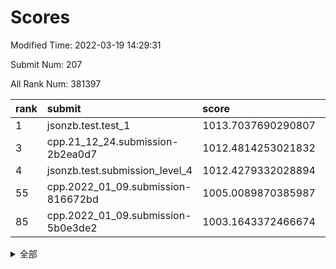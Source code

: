 # Scores

Modified Time: 2022-03-19 14:29:31

Submit Num: 207

All Rank Num: 381397

| rank |               submit               |       score        |       sigma        | pk_num |
| :--- | :--------------------------------- | :----------------- | :----------------- | :----- |
| 1    | jsonzb.test.test_1                 | 1013.7037690290807 | 0.8134466239447459 | 7369   |
| 3    | cpp.21_12_24.submission-2b2ea0d7   | 1012.4814253021832 | 0.7955332312041747 | 7366   |
| 4    | jsonzb.test.submission_level_4     | 1012.4279332028894 | 0.8014456722989985 | 7367   |
| 55   | cpp.2022_01_09.submission-816672bd | 1005.0089870385987 | 0.715389281773516  | 7370   |
| 85   | cpp.2022_01_09.submission-5b0e3de2 | 1003.1643372466674 | 0.7018426963734938 | 7374   |


<details>
<summary>全部</summary>

| rank |                 submit                 |       score        |       sigma        | pk_num |
| :--- | :------------------------------------- | :----------------- | :----------------- | :----- |
| 1    | jsonzb.test.test_1                     | 1013.7037690290807 | 0.8134466239447459 | 7369   |
| 2    | gobigger.level_3.submission_level_3_40 | 1012.5196078214116 | 0.7825283677978083 | 7370   |
| 3    | cpp.21_12_24.submission-2b2ea0d7       | 1012.4814253021832 | 0.7955332312041747 | 7366   |
| 4    | jsonzb.test.submission_level_4         | 1012.4279332028894 | 0.8014456722989985 | 7367   |
| 5    | gobigger.level_3.submission_level_3_37 | 1012.0262542886878 | 0.7766727774799469 | 7369   |
| 6    | gobigger.level_3.submission_level_3_15 | 1011.6976284826977 | 0.7657727967153667 | 7371   |
| 7    | gobigger.level_3.submission_level_3_46 | 1011.6251232558851 | 0.7739339282054207 | 7370   |
| 8    | gobigger.level_3.submission_level_3_29 | 1011.4293730624595 | 0.7905032046535059 | 7366   |
| 9    | gobigger.level_3.submission_level_3_44 | 1011.1863841720483 | 0.7619886712334575 | 7367   |
| 10   | gobigger.level_3.submission_level_3_17 | 1011.0533323960892 | 0.7759762249308615 | 7369   |
| 11   | gobigger.level_3.submission_level_3_5  | 1011.0363421466438 | 0.7721357014200307 | 7369   |
| 12   | gobigger.level_3.submission_level_3_41 | 1010.980465146692  | 0.7428459826528936 | 7366   |
| 13   | gobigger.level_3.submission_level_3_18 | 1010.9395309839571 | 0.7713022004097316 | 7363   |
| 14   | gobigger.level_3.submission_level_3_25 | 1010.9158733869453 | 0.7510105803240698 | 7368   |
| 15   | gobigger.level_3.submission_level_3_33 | 1010.852513560832  | 0.7777142014820133 | 7374   |
| 16   | gobigger.level_3.submission_level_3_28 | 1010.8389423831421 | 0.7697481906289871 | 7376   |
| 17   | gobigger.level_3.submission_level_3_42 | 1010.7990247652161 | 0.7590327337110133 | 7366   |
| 18   | gobigger.level_3.submission_level_3_2  | 1010.7586421174067 | 0.7750873447078709 | 7365   |
| 19   | gobigger.level_3.submission_level_3_39 | 1010.7112923731528 | 0.7563782885189421 | 7375   |
| 20   | gobigger.level_3.submission_level_3_3  | 1010.4913978125779 | 0.7634720151204935 | 7363   |
| 21   | gobigger.level_3.submission_level_3_21 | 1010.4476226867605 | 0.7800580612737784 | 7372   |
| 22   | gobigger.level_3.submission_level_3_27 | 1010.4146394850251 | 0.7656069042861449 | 7371   |
| 23   | gobigger.level_3.submission_level_3_6  | 1010.3984712910554 | 0.7554550908506393 | 7372   |
| 24   | gobigger.level_3.submission_level_3_24 | 1010.3724341864297 | 0.7785091550572386 | 7369   |
| 25   | gobigger.level_3.submission_level_3_34 | 1010.3666967048044 | 0.7570123200407093 | 7374   |
| 26   | gobigger.level_3.submission_level_3_36 | 1010.296430147548  | 0.7835190939763161 | 7364   |
| 27   | gobigger.level_3.submission_level_3_10 | 1010.2924100379978 | 0.7876987613249073 | 7364   |
| 28   | gobigger.level_3.submission_level_3_43 | 1010.2501022480769 | 0.756062695154851  | 7372   |
| 29   | gobigger.level_3.submission_level_3_4  | 1010.1120577161105 | 0.7565852338959631 | 7367   |
| 30   | gobigger.level_3.submission_level_3_22 | 1010.016148318505  | 0.759932859464981  | 7366   |
| 31   | gobigger.level_3.submission_level_3_48 | 1010.0028165475676 | 0.7589615053153327 | 7368   |
| 32   | gobigger.level_3.submission_level_3_11 | 1009.9931741514521 | 0.7463382962767633 | 7369   |
| 33   | gobigger.level_3.submission_level_3_12 | 1009.9451662851001 | 0.7543407439176327 | 7373   |
| 34   | gobigger.level_3.submission_level_3_31 | 1009.9338157860298 | 0.7613271699619543 | 7369   |
| 35   | gobigger.level_3.submission_level_3_26 | 1009.8983514803539 | 0.7732845247455368 | 7368   |
| 36   | gobigger.level_3.submission_level_3_14 | 1009.8938456036013 | 0.7663639659812954 | 7363   |
| 37   | gobigger.level_3.submission_level_3_19 | 1009.879549985496  | 0.7482076963459732 | 7366   |
| 38   | gobigger.level_3.submission_level_3_8  | 1009.821238723778  | 0.755618775826409  | 7376   |
| 39   | gobigger.level_3.submission_level_3_23 | 1009.7347014813939 | 0.7882857797223055 | 7370   |
| 40   | gobigger.level_3.submission_level_3_9  | 1009.7342376163514 | 0.7594387601616647 | 7370   |
| 41   | gobigger.level_3.submission_level_3_7  | 1009.6719261156975 | 0.748914666406846  | 7373   |
| 42   | gobigger.level_3.submission_level_3_20 | 1009.6718813438334 | 0.7467247002253777 | 7370   |
| 43   | gobigger.level_3.submission_level_3_30 | 1009.6682720607307 | 0.747158609992057  | 7371   |
| 44   | gobigger.level_3.submission_level_3_45 | 1009.595291413565  | 0.7513281268290887 | 7374   |
| 45   | gobigger.level_3.submission_level_3_0  | 1009.4892056356294 | 0.7524192249919075 | 7367   |
| 46   | gobigger.level_3.submission_level_3_38 | 1009.4248210582796 | 0.7691252570895244 | 7373   |
| 47   | gobigger.level_3.submission_level_3_49 | 1009.2947291726261 | 0.740983568590306  | 7373   |
| 48   | gobigger.level_3.submission_level_3_32 | 1009.1253593882911 | 0.7581315018422407 | 7370   |
| 49   | gobigger.level_3.submission_level_3_16 | 1009.0628888191117 | 0.7718386740329838 | 7366   |
| 50   | gobigger.level_3.submission_level_3_1  | 1008.9119001724977 | 0.7740609146934069 | 7370   |
| 51   | gobigger.level_3.submission_level_3_47 | 1008.8633208790864 | 0.7688145941884639 | 7369   |
| 52   | gobigger.level_3.submission_level_3_13 | 1008.510450464107  | 0.722123549708905  | 7369   |
| 53   | gobigger.level_3.submission_level_3_35 | 1008.4638964888793 | 0.7428634048480167 | 7371   |
| 54   | gobigger.level_1.submission_level_1_34 | 1005.0430822283123 | 0.735392953342511  | 7373   |
| 55   | cpp.2022_01_09.submission-816672bd     | 1005.0089870385987 | 0.715389281773516  | 7370   |
| 56   | gobigger.level_1.submission_level_1_5  | 1004.8800182475183 | 0.7211611714224341 | 7364   |
| 57   | gobigger.level_1.submission_level_1_28 | 1004.7372744697519 | 0.7318381204876356 | 7369   |
| 58   | gobigger.level_1.submission_level_1_3  | 1004.6162823816693 | 0.7228645496994812 | 7371   |
| 59   | gobigger.level_1.submission_level_1_43 | 1004.4570970244873 | 0.7027533086233149 | 7375   |
| 60   | gobigger.level_1.submission_level_1_26 | 1004.129884456312  | 0.7261864196314707 | 7373   |
| 61   | gobigger.level_1.submission_level_1_25 | 1004.0723025212883 | 0.7218123121735737 | 7368   |
| 62   | gobigger.level_1.submission_level_1_49 | 1004.0575989499686 | 0.7103124886783468 | 7368   |
| 63   | gobigger.level_1.submission_level_1_35 | 1004.0211810934886 | 0.7217688788984673 | 7369   |
| 64   | gobigger.level_1.submission_level_1_14 | 1003.8913826027981 | 0.7160477765579635 | 7370   |
| 65   | gobigger.level_1.submission_level_1_45 | 1003.7047995702163 | 0.7148574808233792 | 7379   |
| 66   | gobigger.level_1.submission_level_1_44 | 1003.680616303414  | 0.7255131328652523 | 7373   |
| 67   | gobigger.level_1.submission_level_1_22 | 1003.6693402514408 | 0.7095818423008168 | 7370   |
| 68   | gobigger.level_1.submission_level_1_46 | 1003.6587140416    | 0.7111485119473812 | 7366   |
| 69   | gobigger.level_1.submission_level_1_24 | 1003.6562990681372 | 0.7215809699709411 | 7367   |
| 70   | gobigger.level_1.submission_level_1_29 | 1003.6536488767789 | 0.7194796489379949 | 7368   |
| 71   | gobigger.level_1.submission_level_1_40 | 1003.6231452508347 | 0.7254727875203039 | 7367   |
| 72   | gobigger.level_1.submission_level_1_13 | 1003.5938283926056 | 0.721978573794534  | 7371   |
| 73   | gobigger.level_1.submission_level_1_32 | 1003.5909536003093 | 0.7137149529416965 | 7370   |
| 74   | gobigger.level_1.submission_level_1_7  | 1003.5702139513019 | 0.7167365561156438 | 7372   |
| 75   | gobigger.level_1.submission_level_1_36 | 1003.5551718204638 | 0.7268477147544179 | 7367   |
| 76   | gobigger.level_1.submission_level_1_37 | 1003.4918328400358 | 0.705417857772764  | 7369   |
| 77   | gobigger.level_1.submission_level_1_16 | 1003.482639377182  | 0.7320610082315294 | 7375   |
| 78   | gobigger.level_1.submission_level_1_38 | 1003.3900427869561 | 0.7145648655409013 | 7365   |
| 79   | gobigger.level_1.submission_level_1_9  | 1003.3739648866534 | 0.7153314579912218 | 7369   |
| 80   | gobigger.level_1.submission_level_1_8  | 1003.3443762878086 | 0.706803453719464  | 7370   |
| 81   | gobigger.level_1.submission_level_1_6  | 1003.3431531690055 | 0.7206430988125636 | 7369   |
| 82   | gobigger.level_1.submission_level_1_19 | 1003.3382236741108 | 0.7252491534269362 | 7369   |
| 83   | gobigger.level_1.submission_level_1_39 | 1003.2964052384739 | 0.731328452446881  | 7367   |
| 84   | gobigger.level_1.submission_level_1_23 | 1003.1723260703093 | 0.7345835090760741 | 7373   |
| 85   | cpp.2022_01_09.submission-5b0e3de2     | 1003.1643372466674 | 0.7018426963734938 | 7374   |
| 86   | gobigger.level_1.submission_level_1_33 | 1003.1504219863122 | 0.7139451625997429 | 7374   |
| 87   | gobigger.level_1.submission_level_1_1  | 1003.1458566143878 | 0.7275133957230722 | 7372   |
| 88   | gobigger.level_1.submission_level_1_20 | 1003.1268584351642 | 0.713542851494169  | 7368   |
| 89   | gobigger.level_1.submission_level_1_18 | 1002.9206220729704 | 0.7172675453442832 | 7371   |
| 90   | gobigger.level_1.submission_level_1_17 | 1002.8975120534545 | 0.7094711482444345 | 7373   |
| 91   | gobigger.level_1.submission_level_1_15 | 1002.8074082024383 | 0.7257198544241233 | 7369   |
| 92   | gobigger.level_1.submission_level_1_10 | 1002.7452317073429 | 0.7257677676067975 | 7366   |
| 93   | gobigger.level_1.submission_level_1_27 | 1002.7061843424248 | 0.7079838556185312 | 7370   |
| 94   | gobigger.level_1.submission_level_1_21 | 1002.7040627470856 | 0.719386956118608  | 7374   |
| 95   | gobigger.level_1.submission_level_1_48 | 1002.5534402092468 | 0.7119055190024907 | 7371   |
| 96   | gobigger.level_1.submission_level_1_4  | 1002.5423489137753 | 0.7055736958388446 | 7370   |
| 97   | gobigger.level_1.submission_level_1_31 | 1002.4742382734262 | 0.7131183067207956 | 7372   |
| 98   | gobigger.level_1.submission_level_1_12 | 1002.4638399722777 | 0.7223263669905875 | 7367   |
| 99   | gobigger.level_1.submission_level_1_0  | 1002.3612389917785 | 0.7202255587536096 | 7371   |
| 100  | gobigger.level_1.submission_level_1_11 | 1002.3483407371328 | 0.7147907380131356 | 7373   |
| 101  | gobigger.level_1.submission_level_1_42 | 1002.2427039421755 | 0.7140772128420417 | 7366   |
| 102  | gobigger.level_1.submission_level_1_47 | 1002.1010137755976 | 0.7083438751844229 | 7373   |
| 103  | gobigger.level_1.submission_level_1_2  | 1002.0244749331074 | 0.7218639059379413 | 7371   |
| 104  | gobigger.level_1.submission_level_1_41 | 1001.8482455079915 | 0.7140717937277519 | 7374   |
| 105  | gobigger.level_1.submission_level_1_30 | 1001.4238639542635 | 0.7123013733364459 | 7373   |
| 106  | gobigger.random.submission_random_8    | 998.2269171260706  | 0.7046876122280404 | 7374   |
| 107  | gobigger.random.submission_random_3    | 997.3791849702736  | 0.71295025138857   | 7370   |
| 108  | gobigger.random.submission_random_2    | 997.3441068133402  | 0.7130935734540941 | 7370   |
| 109  | gobigger.random.submission_random_36   | 997.2339655797598  | 0.6950552395386055 | 7373   |
| 110  | gobigger.random.submission_random_5    | 997.0782668141879  | 0.719047861423508  | 7373   |
| 111  | gobigger.random.submission_random_0    | 996.97103149682    | 0.7099131204925297 | 7369   |
| 112  | gobigger.random.submission_random_28   | 996.6441178298242  | 0.703793754886075  | 7373   |
| 113  | gobigger.random.submission_random_26   | 996.5400949744152  | 0.7154542981174475 | 7371   |
| 114  | gobigger.random.submission_random_16   | 996.5380379677289  | 0.7088216759319531 | 7372   |
| 115  | gobigger.random.submission_random_31   | 996.4851715582037  | 0.7146368160167194 | 7377   |
| 116  | gobigger.random.submission_random_46   | 996.4600834175975  | 0.7269915687205902 | 7365   |
| 117  | gobigger.random.submission_random_42   | 996.3705130346609  | 0.7212356950757418 | 7372   |
| 118  | gobigger.random.submission_random_22   | 996.3104552169733  | 0.7003740235286277 | 7370   |
| 119  | gobigger.random.submission_random_12   | 996.2900955316688  | 0.721248439276792  | 7366   |
| 120  | gobigger.random.submission_random_23   | 996.2010633935895  | 0.719581818264653  | 7365   |
| 121  | gobigger.random.submission_random_43   | 996.1745942866443  | 0.7129421868741836 | 7371   |
| 122  | gobigger.random.submission_random_17   | 996.138533849318   | 0.7130710512960292 | 7365   |
| 123  | gobigger.random.submission_random_47   | 996.0850610453957  | 0.6974326558877906 | 7372   |
| 124  | gobigger.random.submission_random_27   | 996.051225158063   | 0.7153725179666351 | 7367   |
| 125  | gobigger.random.submission_random_13   | 996.022412925843   | 0.720525911024178  | 7368   |
| 126  | gobigger.random.submission_random_48   | 995.9819438368389  | 0.7167024569175581 | 7370   |
| 127  | gobigger.random.submission_random_9    | 995.9591411450982  | 0.7146191891981609 | 7367   |
| 128  | gobigger.random.submission_random_41   | 995.947362826225   | 0.7078006951101444 | 7370   |
| 129  | gobigger.random.submission_random_39   | 995.9371707358201  | 0.7101761530915242 | 7369   |
| 130  | gobigger.random.submission_random_15   | 995.9336009728942  | 0.7341285722442538 | 7370   |
| 131  | gobigger.random.submission_random_30   | 995.9221421834777  | 0.7068068528990883 | 7371   |
| 132  | gobigger.random.submission_random_11   | 995.9104047283477  | 0.6977888501237318 | 7370   |
| 133  | gobigger.random.submission_random_45   | 995.8877123228235  | 0.717322684614863  | 7373   |
| 134  | gobigger.random.submission_random_10   | 995.8329790250626  | 0.7085201497484768 | 7374   |
| 135  | gobigger.random.submission_random_7    | 995.8076751903409  | 0.7051283366250937 | 7364   |
| 136  | gobigger.random.submission_random_49   | 995.7758532243382  | 0.6982189042980479 | 7368   |
| 137  | gobigger.random.submission_random_37   | 995.7603080158374  | 0.7188960320816971 | 7370   |
| 138  | gobigger.random.submission_random_24   | 995.7590900327763  | 0.7170379381091887 | 7371   |
| 139  | gobigger.random.submission_random_33   | 995.7191348859059  | 0.7111002968057915 | 7373   |
| 140  | gobigger.random.submission_random_18   | 995.6934481990752  | 0.7153435825668173 | 7373   |
| 141  | gobigger.random.submission_random_1    | 995.6196509467384  | 0.7112159206482334 | 7374   |
| 142  | gobigger.random.submission_random_44   | 995.5790461228942  | 0.7195569314855371 | 7371   |
| 143  | gobigger.random.submission_random_40   | 995.5272669623943  | 0.7095994382100133 | 7373   |
| 144  | gobigger.random.submission_random_32   | 995.4968474730199  | 0.714145171718842  | 7365   |
| 145  | gobigger.random.submission_random_35   | 995.4628245888778  | 0.707690347149834  | 7370   |
| 146  | gobigger.random.submission_random_25   | 995.3389856189751  | 0.7086872811149059 | 7370   |
| 147  | gobigger.random.submission_random_6    | 995.2681222581108  | 0.7153780385136161 | 7369   |
| 148  | gobigger.random.submission_random_14   | 995.2403021697471  | 0.7037893043438626 | 7369   |
| 149  | gobigger.random.submission_random_20   | 995.1672602902216  | 0.7128800667163193 | 7376   |
| 150  | gobigger.random.submission_random_38   | 995.0349784167121  | 0.7249473301235924 | 7370   |
| 151  | gobigger.random.submission_random_21   | 994.9490937507396  | 0.7135106095363489 | 7366   |
| 152  | gobigger.random.submission_random_4    | 994.8890694102255  | 0.7354117840787308 | 7373   |
| 153  | gobigger.random.submission_random_19   | 994.7649717829694  | 0.7361868499825989 | 7372   |
| 154  | gobigger.random.submission_random_34   | 994.7269059882889  | 0.7141857515941542 | 7372   |
| 155  | gobigger.random.submission_random_29   | 994.4098928459547  | 0.7101770424792185 | 7368   |
| 156  | gobigger.level_2.submission_level_2_28 | 993.5700570497653  | 0.7332292687159374 | 7371   |
| 157  | gobigger.level_2.submission_level_2_29 | 993.1902342422572  | 0.7349232481006196 | 7370   |
| 158  | gobigger.level_2.submission_level_2_22 | 993.0876205621287  | 0.741031467787638  | 7375   |
| 159  | gobigger.level_2.submission_level_2_5  | 993.0567325496665  | 0.7391337781506042 | 7370   |
| 160  | gobigger.level_2.submission_level_2_49 | 993.0019466566531  | 0.7559731862427697 | 7372   |
| 161  | gobigger.level_2.submission_level_2_6  | 992.9416954080001  | 0.7385502456225873 | 7365   |
| 162  | gobigger.level_2.submission_level_2_10 | 992.9225722152568  | 0.7199091668772969 | 7370   |
| 163  | gobigger.level_2.submission_level_2_15 | 992.7750617745638  | 0.7480273689338012 | 7374   |
| 164  | gobigger.level_2.submission_level_2_19 | 992.7547607293949  | 0.743250500931664  | 7375   |
| 165  | gobigger.level_2.submission_level_2_38 | 992.751405111589   | 0.7445525517384465 | 7373   |
| 166  | gobigger.level_2.submission_level_2_46 | 992.7418059535568  | 0.7530894349698083 | 7371   |
| 167  | gobigger.level_2.submission_level_2_41 | 992.7110924833154  | 0.7472464615011355 | 7367   |
| 168  | gobigger.level_2.submission_level_2_7  | 992.6581832965602  | 0.746121992853639  | 7366   |
| 169  | gobigger.level_2.submission_level_2_11 | 992.5968536071782  | 0.729979647842483  | 7369   |
| 170  | gobigger.level_2.submission_level_2_25 | 992.4380852903017  | 0.7474146264537116 | 7368   |
| 171  | gobigger.level_2.submission_level_2_4  | 992.3370001556706  | 0.7324457051258557 | 7367   |
| 172  | gobigger.level_2.submission_level_2_32 | 992.264252001587   | 0.7394937073652912 | 7367   |
| 173  | gobigger.level_2.submission_level_2_2  | 992.2230668622884  | 0.7313819700155247 | 7375   |
| 174  | gobigger.level_2.submission_level_2_34 | 992.1538156187838  | 0.7304943074012569 | 7368   |
| 175  | gobigger.level_2.submission_level_2_45 | 992.1307276720395  | 0.745490865752835  | 7375   |
| 176  | gobigger.level_2.submission_level_2_33 | 992.1164320735096  | 0.7434899258209725 | 7373   |
| 177  | gobigger.level_2.submission_level_2_26 | 992.0985281435675  | 0.7241046099592563 | 7365   |
| 178  | gobigger.level_2.submission_level_2_43 | 992.0947924054357  | 0.7590154139044778 | 7375   |
| 179  | gobigger.level_2.submission_level_2_37 | 992.070934252187   | 0.753767502213807  | 7366   |
| 180  | gobigger.level_2.submission_level_2_42 | 991.9734131889477  | 0.7405313925614265 | 7373   |
| 181  | gobigger.level_2.submission_level_2_14 | 991.8864816889349  | 0.7456042644449373 | 7372   |
| 182  | gobigger.level_2.submission_level_2_31 | 991.8485373401821  | 0.7425832365016541 | 7370   |
| 183  | gobigger.level_2.submission_level_2_44 | 991.8147416402883  | 0.7583262416359452 | 7370   |
| 184  | gobigger.level_2.submission_level_2_39 | 991.7038723293083  | 0.7399173901869472 | 7369   |
| 185  | gobigger.level_2.submission_level_2_40 | 991.6906393289456  | 0.7529758803861278 | 7371   |
| 186  | gobigger.level_2.submission_level_2_24 | 991.6841493390693  | 0.7511611143517909 | 7377   |
| 187  | gobigger.level_2.submission_level_2_13 | 991.5695293711314  | 0.7614151357552851 | 7365   |
| 188  | gobigger.level_2.submission_level_2_30 | 991.4983230648634  | 0.7536829594372139 | 7371   |
| 189  | gobigger.level_2.submission_level_2_47 | 991.468187724185   | 0.7646923307598642 | 7373   |
| 190  | gobigger.level_2.submission_level_2_36 | 991.456290811054   | 0.7575003942830846 | 7374   |
| 191  | gobigger.level_2.submission_level_2_3  | 991.4520149403118  | 0.7257540402558811 | 7364   |
| 192  | gobigger.level_2.submission_level_2_0  | 991.4493080558763  | 0.7476033321203128 | 7372   |
| 193  | gobigger.level_2.submission_level_2_9  | 991.3347004114902  | 0.7599003529393437 | 7364   |
| 194  | gobigger.level_2.submission_level_2_1  | 991.3061200123734  | 0.7432733235630226 | 7374   |
| 195  | gobigger.level_2.submission_level_2_17 | 991.2841983070066  | 0.7572233158648917 | 7369   |
| 196  | gobigger.level_2.submission_level_2_27 | 991.2757862898534  | 0.7490687579827897 | 7370   |
| 197  | gobigger.level_2.submission_level_2_16 | 991.2131568848014  | 0.763693036145933  | 7369   |
| 198  | gobigger.level_2.submission_level_2_8  | 991.2065507007492  | 0.7472366213025003 | 7369   |
| 199  | gobigger.level_2.submission_level_2_48 | 991.2013515754566  | 0.7608012398854451 | 7377   |
| 200  | gobigger.level_2.submission_level_2_35 | 991.0704253582213  | 0.7558744133464842 | 7367   |
| 201  | gobigger.level_2.submission_level_2_20 | 990.918953847345   | 0.752137065333894  | 7370   |
| 202  | gobigger.level_2.submission_level_2_18 | 990.8526079160446  | 0.7678164384887622 | 7367   |
| 203  | gobigger.level_2.submission_level_2_21 | 990.5041054827304  | 0.7783920727341743 | 7368   |
| 204  | gobigger.level_2.submission_level_2_12 | 990.4132612609942  | 0.7578379935673093 | 7363   |
| 205  | gobigger.level_2.submission_level_2_23 | 990.3954742641124  | 0.7653797557394048 | 7370   |
| 206  | gobigger.none.submission_none_0        | 977.6116931314006  | 1.3047651640821414 | 7369   |
| 207  | gobigger.none.submission_none_1        | 975.1416349920763  | 1.556316317897064  | 7377   |

</details>
